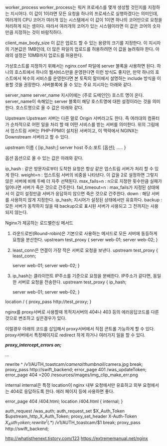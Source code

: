 


worker_process
worker_process는 워커 프로세스를 몇개 생성할 것인지를 지정하는 지시어다. 이 값이 1이라면 모든 요청을 하나의 프로세스로 실행하겠다는 의미인데, 여러개의 CPU 코어가 여러개 있는 시스템에서 이 값이 1이면 하나의 코어만으로 요청을 처리하게 되는 셈이다. 따라서 여러개의 코어가 있는 시스템이라면 이 값은 코어의 숫자만큼 지정하는 것이 바람직하다.


client_max_body_size
이 값은 업로드 할 수 있는 용량의 크기를 지정한다. 이 지시자의 기본값은 1MB인데, 더 많은 파일의 업로드를 허용하려면 이 값을 늘려줘야 한다. 아래의 설정은 10MB까지 업로드를 허용한다.


가상호스트를 지정하기 위해서는 nginx.conf 파일에 server 블록을 사용하면 된다. 하나의 호스트에서 하나의 웹서비스만을 운영한다면 이런 방식도 좋지만, 만약 하나의 호스트에서 복수의 서비스를 운영한다면 본 토픽의 말미에서 설명하는 include 방식을 이용할 것을 권장한다. 서버블록에 올 수 있는 주요 지시자는 아래와 같다.


server_name
server_name 지시어에는 (주로 도메인인) 호스트 명이 온다. server_name이 속해있는 server 블록이 해당 호스트명에 대한 설정이라는 것을 의미한다. 호스트명으로 올 수 값은 아래와 같다.




Upstream
Upstream 서버는 다른 말로 Origin 서버라고도 한다. 즉 여러대의 컴퓨터가 순차적으로 어떤 일을 처리 할 때 어떤 서비스를 받는 서버를 의미한다. 위의 그림에서 업스트림 서버는 PHP-FPM이 설치된 서버이고, 이 맥락에서 NGINX는 Downstream 서버라고 할 수 있다.

upstream 이름 {
    [ip_hash;]
    server host 주소:포트 [옵션];
    .....
}

옵션
옵션으로 올 수 있는 값은 아래와 같다.

ip_hash : 같은 방문자로부터 도착한 요청은 항상 같은 업스트림 서버가 처리 할 수 있게 한다.
weight=n : 업스트림 서버의 비중을 나타낸다. 이 값을 2로 설정하면 그렇지 않은 서버에 비해 두배 더 자주 선택된다.
max_fails=n : n으로 지정한 횟수만큼 실패가 일어나면 서버가 죽은 것으로 간주한다.
fail_timeout=n : max_fails가 지정된 상태에서 이 값이 설정만큼 서버가 응답하지 않으면 죽은 것으로 간주한다.
down : 해당 서버를 사용하지 않게 지정한다. ip_hash; 지시어가 설정된 상태에서만 유효하다.
backup : 모든 서버가 동작하지 않을 때 backup으로 표시된 서버가 사용되고 그 전까지는 사용되지 않는다.

Nginx가 제공하는 로드밸런싱 메서드
1. 라운드로빈(Round-robin)은 기본으로 사용하는 메서드로 모든 서버에 동등하게 요청을 분산한다.
upstream test_proxy {
    server web-01;
    server web-02;
}

2. least_conn은 연결이 가장 작은 서버로 요청을 보낸다.
upstream test_proxy {
    least_conn;
    
    server web-01;
    server web-02;
}

3. ip_hash는 클라이언트 IP주소를 기준으로 요청을 분배한다. IP주소가 같다면, 동일한 서버로 요청을 전송한다.
upstream test_proxy {
    ip_hash; 

    server web-01;
    server web-02;
}

location / {
    proxy_pass http://test_proxy;
}




nginx를 proxy서버로 사용할때 목적지서버의 404나 403 등의 에러응답코드를 다른것으로 변조하고 싶은경우가 있다.

이럴경우 아래의 코드를 삽입해서 proxy서버에서 직접 콘트롤 가능하게 할 수 있다.
proxy서버에서 특정페이지로 redirect 하게 하거나 여러가지 일을 할 수 있다.

***proxy_intercept_errors on;***

...

rewrite ^ /v1/AUTH_toastcam/$camera/thumbnail/$camera.jpg break;
proxy_pass http://swift_backend;
error_page 401 /was_updateToken;
error_page 404 =200 /resources/images/img_clip_make_err.png



internal
internal은 특정 location이 nginx 내부 요청에서만 유효하고 외부 요청에서는 404로 응답하도록 한다. 에러 페이지 등에 사용하면 좋다.


error_page 404 /404.html;
location  /404.html {
  internal;
}


auth_request /was_auth;
auth_request_set $X_Auth_Token $upstream_http_X_Auth_Token;
proxy_set_header X-Auth-Token $X_Auth_Token;
 
rewrite ^/(.*)$ /v1/AUTH_toastcam/$1 break;
proxy_pass http://swift_backend;


http://whatisthenext.tistory.com/123
https://extrememanual.net/nginx